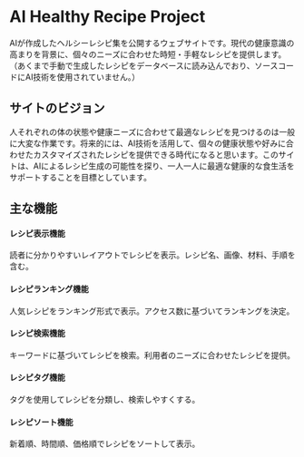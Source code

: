 # AI Healthy Recipe Project

AIが作成したヘルシーレシピ集を公開するウェブサイトです。現代の健康意識の高まりを背景に、個々のニーズに合わせた時短・手軽なレシピを提供します。
（あくまで手動で生成したレシピをデータベースに読み込んでおり、ソースコードにAI技術を使用されていません。）

## サイトのビジョン

人それぞれの体の状態や健康ニーズに合わせて最適なレシピを見つけるのは一般に大変な作業です。将来的には、AI技術を活用して、個々の健康状態や好みに合わせたカスタマイズされたレシピを提供できる時代になると思います。このサイトは、AIによるレシピ生成の可能性を探り、一人一人に最適な健康的な食生活をサポートすることを目標としています。

## 主な機能

#### レシピ表示機能
読者に分かりやすいレイアウトでレシピを表示。レシピ名、画像、材料、手順を含む。

#### レシピランキング機能
人気レシピをランキング形式で表示。アクセス数に基づいてランキングを決定。

#### レシピ検索機能
キーワードに基づいてレシピを検索。利用者のニーズに合わせたレシピを提供。

#### レシピタグ機能
タグを使用してレシピを分類し、検索しやすくする。

#### レシピソート機能
新着順、時間順、価格順でレシピをソートして表示。
